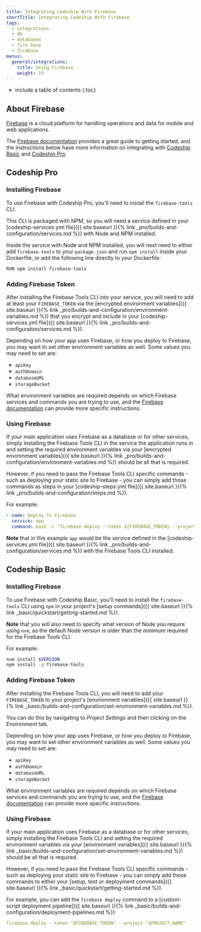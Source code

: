```yaml
---
title: Integrating Codeship With Firebase
shortTitle: Integrating Codeship With Firebase
tags:
  - integrations
  - db
  - databases
  - fire base
  - firebase
menus:
  general/integrations:
    title: Using Firebase
    weight: 19
---
```


* include a table of contents
{:toc}

## About Firebase

[Firebase](https://firebase.google.com/) is a cloud platform for handling operations and data for mobile and web applications.

The [Firebase documentation](https://firebase.google.com/docs/) provides a great guide to getting started, and the instructions below have more information on integrating with [Codeship Basic](https://codeship.com/features/basic) and [Codeship Pro](https://codeship.com/features/pro).

## Codeship Pro

### Installing Firebase

To use Firebase with Codeship Pro, you'll need to install the `firebase-tools` CLI.

This CLI is packaged with NPM, so you will need a service defined in your [codeship-services.yml file]({{ site.baseurl }}{% link _pro/builds-and-configuration/services.md %}) with Node and NPM installed.

Inside the service with Node and NPM installed, you will next need to either add `firebase-tools` to your `package.json` and run `npm install` inside your Dockerfile, or add the following line directly to your Dockerfile:

```bash
RUN npm install firebase-tools
```

### Adding Firebase Token

After installing the Firebase Tools CLI into your service, you will need to add at least your `FIREBASE_TOKEN` via the [encrypted environment variables]({{ site.baseurl }}{% link _pro/builds-and-configuration/environment-variables.md %}) that you encrypt and include in your [codeship-services.yml file]({{ site.baseurl }}{% link _pro/builds-and-configuration/services.md %}).

Depending on how your app uses Firebase, or how you deploy to Firebase, you may want to set other environment variables as well. Some values you may need to set are:

- `apiKey`
- `authDomain`
- `databaseURL`
- `storageBucket`

What environment variables are required depends on which Firebase services and commands you are trying to use, and the [Firebase documentation](https://firebase.google.com/docs/) can provide more specific instructions.

### Using Firebase

If your main application uses Firebase as a database or for other services, simply installing the Firebase Tools CLI in the service the application runs in and setting the required environment variables via your [encrypted environment variables]({{ site.baseurl }}{% link _pro/builds-and-configuration/environment-variables.md %}) should be all that is required.

However, if you need to pass the Firebase Tools CLI specific commands - such as deploying your static site to Firebase - you can simply add those commands as steps in your [codeship-steps.yml file]({{ site.baseurl }}{% link _pro/builds-and-configuration/steps.md %}).

For example:

```yaml
- name: Deploy To Firebase
  service: app
  command: bash -c "firebase deploy --token ${FIREBASE_TOKEN} --project ${PROJECT_NAME}"
```

**Note** that in this example `app` would be the service defined in the [codeship-services.yml file]({{ site.baseurl }}{% link _pro/builds-and-configuration/services.md %}) with the Firebase Tools CLI installed.

## Codeship Basic

### Installing Firebase

To use Firebase with Codeship Basic, you'll need to install the `firebase-tools` CLI using `npm` in your project's [setup commands]({{ site.baseurl }}{% link _basic/quickstart/getting-started.md %}).

**Note** that you will also need to specify what version of Node you require using `nvm`, as the default Node version is older than the minimum required for the Firebase Tools CLI.

For example:

```bash
nvm install $VERSION
npm install -g firebase-tools
```

### Adding Firebase Token

After installing the Firebase Tools CLI, you will need to add your `FIREBASE_TOKEN` to your project's [environment variables]({{ site.baseurl }}{% link _basic/builds-and-configuration/set-environment-variables.md %}).

You can do this by navigating to _Project Settings_ and then clicking on the _Environment_ tab.

Depending on how your app uses Firebase, or how you deploy to Firebase, you may want to set other environment variables as well. Some values you may need to set are:

- `apiKey`
- `authDomain`
- `databaseURL`
- `storageBucket`

What environment variables are required depends on which Firebase services and commands you are trying to use, and the [Firebase documentation](https://firebase.google.com/docs/) can provide more specific instructions.

### Using Firebase

If your main application uses Firebase as a database or for other services, simply installing the Firebase Tools CLI and setting the required environment variables via your [environment variables]({{ site.baseurl }}{% link _basic/builds-and-configuration/set-environment-variables.md %}) should be all that is required.

However, if you need to pass the Firebase Tools CLI specific commands - such as deploying your static site to Firebase - you can simply add those commands to either your [setup, test or deployment commands]({{ site.baseurl }}{% link _basic/quickstart/getting-started.md %}).

For example, you can add the `firebase deploy` command to a [custom-script deployment pipeline]({{ site.baseurl }}{% link _basic/builds-and-configuration/deployment-pipelines.md %}):

```yaml
firebase deploy --token "$FIREBASE_TOKEN" --project "$PROJECT_NAME"
```
